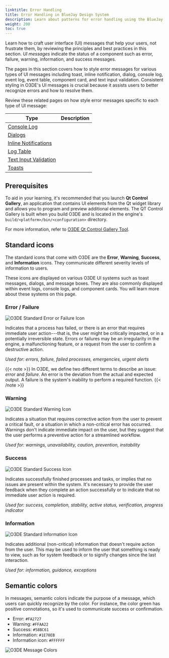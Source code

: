 ```yaml
---
linktitle: Error Handling
title: Error Handling in BlueJay Design System
description: Learn about patterns for error handling using the BlueJay Design System in Open 3D Engine (O3DE), such as how to design UI messages and notifications, and implement error handling for toasts, inline notifications, dialogs, console logs, event logs, event tables, component cards, and text input validations.
weight: 200
toc: true
---
```


Learn how to craft user interface (UI) messages that help your users, not frustrate them, by reviewing the principles and best practices in this section. *UI messages* indicate the status of a component such as error, failure, warning, information, and success messages.

The pages in this section covers how to style error messages for various types of UI messages including toast, inline notification, dialog, console log, event log, event table, component card, and text input validation. Consistent styling in O3DE's UI messages is crucial because it assists users to better recognize errors and how to resolve them.

Review these related pages on how style error messages specific to each type of UI message:

| Type | Description | 
| - | - |
| [Console Log](./components/console-log) |  |
| [Dialogs](./components/dialogs) |  |
| [Inline Notifications ](./components/inline-notifications) |  |
| [Log Table](./components/log-table) |  |
| [Text Input Validation](./components/text-input-validation) |  |
| [Toasts](./components/toasts) |  |


## Prerequisites

To aid in your learning, it's recommended that you launch **Qt Control Gallery**, an application that contains UI elements from the Qt widget library and allows you to program and preview additional elements. The QT Control Gallery is built when you build O3DE and is located in the engine's `build/<platform>/bin/<configuration>` directory.

For more information, refer to [O3DE Qt Control Gallery Tool](/docs/tools-ui/uidev-control-gallery).


## Standard icons

The standard icons that come with O3DE are the **Error**, **Warning**, **Success**, and **Information** icons. They communicate different severity levels of information to users.

These icons are displayed on various O3DE UI systems such as toast messages, dialogs, and message boxes. They are also commonly displayed within event logs, console logs, and component cards. You will learn more about these systems on this page. 


### Error / Failure

![O3DE Standard Error or Failure Icon](/images/tools-ui/overview/standard-icons/error-or-failure.png)

Indicates that a process has failed, or there is an error that requires immediate user action---that is, the user might be critically impacted, or in a potentially irreversible state. Errors or failures may be an irregularity in the engine, a malfunctioning feature, or a request from the user to confirm a destructive action.

*Used for: errors, failure, failed processes, emergencies, urgent alerts*

{{< note >}}
In O3DE, we define two different terms to describe an issue: *error* and *failure*. An error is the deviation from the actual and expected output. A failure is the system's inability to perform a required function.
{{< /note >}}

### Warning

![O3DE Standard Warning Icon](/images/tools-ui/overview/standard-icons/warning.png)

Indicates a situation that requires corrective action from the user to prevent a critical fault, or a situation in which a non-critical error has occurred. Warnings don't indicate immediate impact on the user, but they suggest that the user performs a preventive action for a streamlined workflow.

*Used for: warnings, unavailability, caution, prevention, instability*


### Success

![O3DE Standard Success Icon](/images/tools-ui/overview/standard-icons/success.png)

Indicates successfully finished processes and tasks, or implies that no issues are present within the system. It's necessary to provide the user feedback when they complete an action successfully or to indicate that no immediate user action is required.

*Used for: success, completion, stability, active status, verification, progress indicator*


### Information

![O3DE Standard Information Icon](/images/tools-ui/overview/standard-icons/information.png)

Indicates additional (non-critical) information that doesn't require action from the user. This may be used to inform the user that something is ready to view, such as for system feedback or to signify changes since the last interaction.

*Used for: information, guidance, exceptions*


## Semantic colors

In messages, semantic colors indicate the purpose of a message, which users can quickly recognize by the color. For instance, the color green has positive connotations, so it's used to communicate success or confirmation.

- Error: `#FA2727`
- Warning: `#FFAA22`
- Success: `#58BC61`
- Information: `#1E70EB`
- Information icon: `#FFFFFF`

![O3DE Message Colors](/images/tools-ui/overview/colors.png)